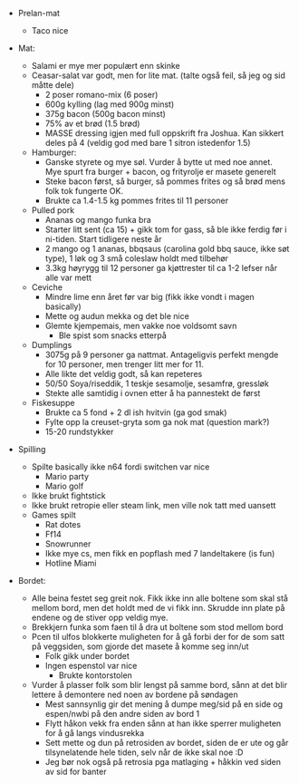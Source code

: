 * Prelan-mat  
  * Taco nice  
* Mat:  
  * Salami er mye mer populært enn skinke  
  * Ceasar-salat var godt, men for lite mat. (talte også feil, så jeg og sid måtte dele)  
    * 2 poser romano-mix (6 poser)  
    * 600g kylling (lag med 900g minst)  
    * 375g bacon (500g bacon minst)  
    * 75% av et brød (1.5 brød)  
    * MASSE dressing igjen med full oppskrift fra Joshua. Kan sikkert deles på 4 (veldig god med bare 1 sitron istedenfor 1.5)  
  * Hamburger:  
    * Ganske styrete og mye søl. Vurder å bytte ut med noe annet. Mye spurt fra burger \+ bacon, og frityrolje er masete generelt  
    * Steke bacon først, så burger, så pommes frites og så brød mens folk tok fungerte OK.  
    * Brukte ca 1.4-1.5 kg pommes frites til 11 personer  
  * Pulled pork  
    * Ananas og mango funka bra  
    * Starter litt sent (ca 15\) \+ gikk tom for gass, så ble ikke ferdig før i ni-tiden. Start tidligere neste år  
    * 2 mango og 1 ananas, bbqsaus (carolina gold bbq sauce, ikke søt type), 1 løk og 3 små coleslaw holdt med tilbehør  
    * 3.3kg høyrygg til 12 personer ga kjøttrester til ca 1-2 lefser når alle var mett  
  * Ceviche  
    * Mindre lime enn året før var big (fikk ikke vondt i magen basically)  
    * Mette og audun mekka og det ble nice  
    * Glemte kjempemais, men vakke noe voldsomt savn  
      * Ble spist som snacks etterpå  
  * Dumplings  
    * 3075g på 9 personer ga nattmat. Antageligvis perfekt mengde for 10 personer, men trenger litt mer for 11\.  
    * Alle likte det veldig godt, så kan repeteres  
    * 50/50 Soya/riseddik, 1 teskje sesamolje, sesamfrø, gressløk  
    * Stekte alle samtidig i ovnen etter å ha pannestekt de først  
  * Fiskesuppe  
    * Brukte ca 5 fond \+ 2 dl ish hvitvin (ga god smak)  
    * Fylte opp la creuset-gryta som ga nok mat (question mark?)  
    * 15-20 rundstykker  
* Spilling  
  * Spilte basically ikke n64 fordi switchen var nice  
    * Mario party  
    * Mario golf  
  * Ikke brukt fightstick  
  * Ikke brukt retropie eller steam link, men ville nok tatt med uansett  
  * Games spilt  
    * Rat dotes  
    * Ff14  
    * Snowrunner  
    * Ikke mye cs, men fikk en popflash med 7 landeltakere (is fun)  
    * Hotline Miami

* Bordet:  
  * Alle beina festet seg greit nok. Fikk ikke inn alle boltene som skal stå mellom bord, men det holdt med de vi fikk inn. Skrudde inn plate på endene og de stiver opp veldig mye.  
  * Brekkjern funka som faen til å dra ut boltene som stod mellom bord  
  * Pcen til ulfos blokkerte muligheten for å gå forbi der for de som satt på veggsiden, som gjorde det masete å komme seg inn/ut  
    * Folk gikk under bordet  
    * Ingen espenstol var nice  
      * Brukte kontorstolen  
  * Vurder å plasser folk som blir lengst på samme bord, sånn at det blir lettere å demontere ned noen av bordene på søndagen  
    * Mest sannsynlig gir det mening å dumpe meg/sid på en side og espen/nwbi på den andre siden av bord 1  
    * Flytt håkon vekk fra enden sånn at han ikke sperrer muligheten for å gå langs vindusrekka  
    * Sett mette og dun på retrosiden av bordet, siden de er ute og går tilsynelatende hele tiden, selv når de ikke skal noe :D  
    * Jeg bør nok også på retrosia pga matlaging \+ håkkin ved siden av sid for banter

